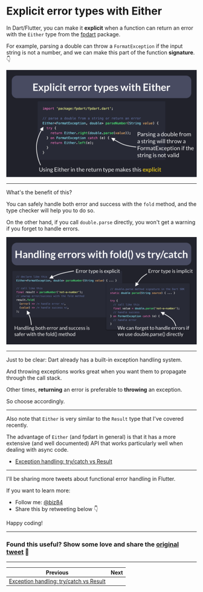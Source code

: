 # Explicit error types with Either

In Dart/Flutter, you can make it **explicit** when a function can return an error with the `Either` type from the [fpdart](https://pub.dev/packages/fpdart) package.

For example, parsing a double can throw a `FormatException` if the input string is not a number, and we can make this part of the function **signature**. 👇

![](063.1-explicit-error-types.png)

---

What's the benefit of this?

You can safely handle both error and success with the `fold` method, and the type checker will help you to do so.

On the other hand, if you call `double.parse` directly, you won't get a warning if you forget to handle errors.

![](063.2-fold-method.png)

---

Just to be clear: Dart already has a built-in exception handling system.

And throwing exceptions works great when you want them to propagate through the call stack.

Other times, **returning** an error is preferable to **throwing** an exception.

So choose accordingly.

---

Also note that `Either` is very similar to the `Result` type that I've covered recently.

The advantage of `Either` (and fpdart in general) is that it has a more extensive (and well documented) API that works particularly well when dealing with async code.

- [Exception handling: try/catch vs Result](../0062-try-catch-result-type/index.md)

---

I'll be sharing more tweets about functional error handling in Flutter.

If you want to learn more:

- Follow me: [@biz84](https://twitter.com/biz84)
- Share this by retweeting below 👇

Happy coding!

---

### Found this useful? Show some love and share the [original tweet](https://twitter.com/biz84/status/1554518642343256067) 🙏

---

| Previous | Next |
| -------- | ---- |
| [Exception handling: try/catch vs Result](../0062-try-catch-result-type/index.md) |  |